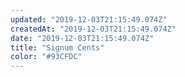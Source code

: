 ```yaml
---
updated: "2019-12-03T21:15:49.074Z"
createdAt: "2019-12-03T21:15:49.074Z"
date: "2019-12-03T21:15:49.074Z"
title: "Signum Cents"
color: "#93CFDC"
---
```

